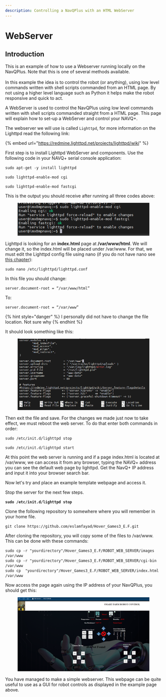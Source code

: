 ```yaml
---
description: Controlling a NavQPlus with an HTML WebServer
---
```


# WebServer

## Introduction

This is an example of how to use a Webserver running locally on the NavQPlus. Note that this is one of several methods available.\
\
In this example the idea is to control the robot (or anything), using low level commands written with shell scripts commanded from an HTML page. By not using a higher level language such as Python it helps make the robot responsive and quick to act.

A WebServer is used to control the NavQPlus using low level commands written with shell scripts commanded straight from a HTML page. This page will explain how to set-up a WebServer and control your NAVQ+.

The webserver we will use is called `Lighttpd`, for more information on the Lighttpd read the following link:

{% embed url="https://redmine.lighttpd.net/projects/lighttpd/wiki" %}

First step is to install Lighttpd WebServer and components. Use the following code in your NAVQ+ serial console application:

```
sudo apt-get -y install lighttpd
```

```
sudo lighttpd-enable-mod cgi
```

```
sudo lighttpd-enable-mod fastcgi
```

This is the output you should receive after running all three codes above:

<figure><img src="../../.gitbook/assets/image (5) (1).png" alt=""><figcaption></figcaption></figure>

Lighttpd is looking for an **index.html** page at **/var/www/html**. We will change it, so the index.html will be placed under /var/www. For that, we must edit the Lighttpd config file using nano (if you do not have nano see [this chapter](extra-howto-linux-notes.md#install-nano)):

```
sudo nano /etc/lighttpd/lighttpd.conf
```

In this file you should change:

```
server.document-root = “/var/www/html”
```

To:

```
server.document-root = “/var/www”
```

{% hint style="danger" %}
I personally did not have to change the file location. Not sure why
{% endhint %}

It should look something like this:

<figure><img src="../../.gitbook/assets/image (14).png" alt=""><figcaption></figcaption></figure>

Then exit the file and save. For the changes we made just now to take effect, we must reboot the web server. To do that enter both commands in order:

```
sudo /etc/init.d/lighttpd stop
```

```
sudo /etc/init.d/lighttpd start
```

At this point the web server is running and if a page index.html is located at /var/www, we can access it from any browser, typing the NAVQ+ address you can see the default web page by lighttpd. Get the NavQ+ IP address and input it into your browser search bar. &#x20;

Now let's try and place an example template webpage and access it.&#x20;

Stop the server for the next few steps.

<pre><code><strong>sudo /etc/init.d/lighttpd stop
</strong></code></pre>

Clone the following repository to somewhere where you will remember in your home file.&#x20;

```
git clone https://github.com/eslamfayad/Hover_Games3_E.F.git
```

After cloning the repository, you will copy some of the files to /var/www. This can be done with these commands:

```
sudo cp -r "yourdirectory"/Hover_Games3_E.F/ROBOT_WEB_SERVER/images /var/www
sudo cp -r "yourdirectory"/Hover_Games3_E.F/ROBOT_WEB_SERVER/cgi-bin /var/www
sudo cp  "yourdirectory"/Hover_Games3_E.F/ROBOT_WEB_SERVER/index.html /var/www
```

Now access the page again using the IP address of your NavQPlus, you should get this:

<figure><img src="../../.gitbook/assets/image (6).png" alt=""><figcaption></figcaption></figure>

You have managed to make a simple webserver. This webpage can be quite useful to use as a GUI for robot controls as displayed in the example page above.&#x20;
